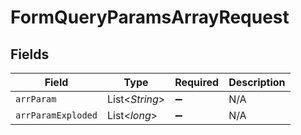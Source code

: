 # FormQueryParamsArrayRequest


## Fields

| Field              | Type               | Required           | Description        |
| ------------------ | ------------------ | ------------------ | ------------------ |
| `arrParam`         | List\<*String*>    | :heavy_minus_sign: | N/A                |
| `arrParamExploded` | List\<*long*>      | :heavy_minus_sign: | N/A                |